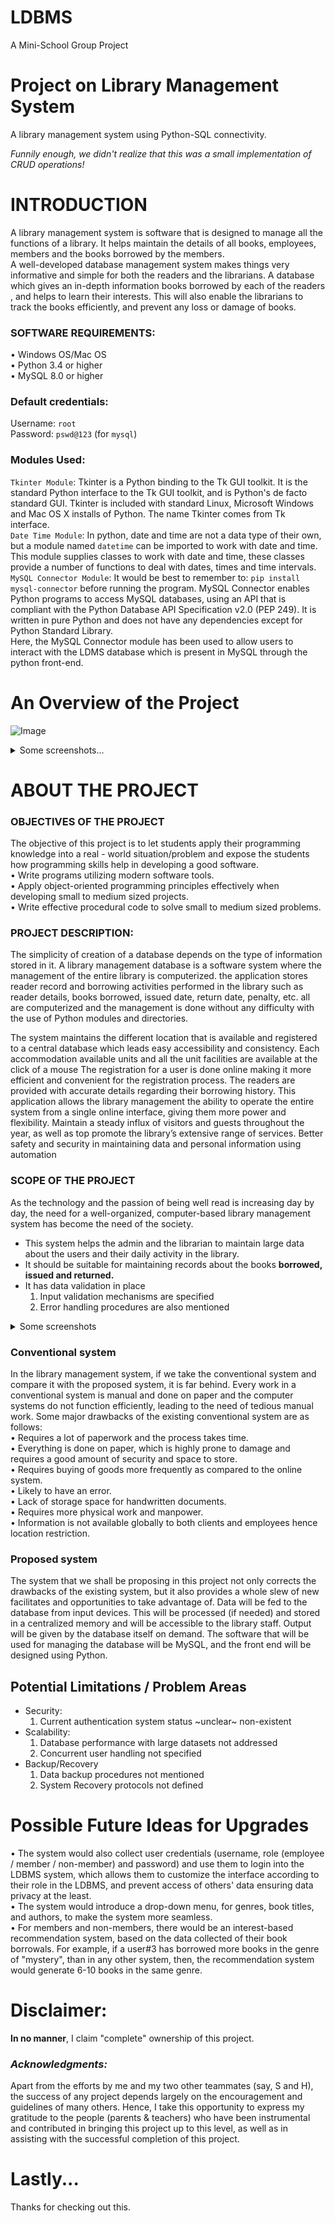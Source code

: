 <!DOCTYPE html>
# LDBMS
A Mini-School Group Project

# **Project on Library Management System**
A library management system using Python-SQL connectivity.

<i> Funnily enough, we didn't realize that this was a small implementation of CRUD operations!</i>

# **INTRODUCTION**
	
A library management system is software that is designed to manage all the functions of a library. It helps maintain the details of all books, employees, members and the books borrowed by the members.  
A well-developed database management system makes things very informative and simple for both the readers and the librarians.
A database which gives an in-depth information books borrowed by each of the readers , and helps to learn their interests. This will also enable the librarians to track the books efficiently, and prevent any loss or damage of books. 

### **SOFTWARE REQUIREMENTS:**

•	Windows OS/Mac OS <br>
•	Python 3.4 or higher <br>
•	MySQL 8.0 or higher <br>

### Default credentials:
Username: `root` <br>
Password: `pswd@123` (for `mysql`)


### **Modules Used:**

`Tkinter Module`: Tkinter is a Python binding to the Tk GUI toolkit. It is the standard Python interface to the Tk GUI toolkit, and is Python's de facto standard GUI. Tkinter is included with standard Linux, Microsoft Windows and Mac OS X installs of Python. The name Tkinter comes from Tk interface.
<br>
`Date Time Module`:  In python, date and time are not a data type of their own, but a module named `datetime` can be imported to work with date and time. This module supplies classes to work with date and time, these classes provide a number of functions to deal with dates, times and time intervals. 
<br>
`MySQL Connector Module`:  It would be best to remember to: `pip install mysql-connector` before running the program. MySQL Connector enables Python programs to access MySQL databases, using an API that is compliant with the Python Database API Specification v2.0 (PEP 249). It is written in pure Python and does not have any dependencies except for Python Standard Library.
<br>
Here, the MySQL Connector module has been used to allow users to interact with the LDMS database which is present in MySQL through the python front-end. 

# **An Overview of the Project**

![Image](https://github.com/flurry101/A_Library_Management_System/blob/main/images/358847851-b65db1cd-35d5-4a1c-8963-1058a3030095.png)

<details>
<summary> Some screenshots...</summary>
<br>

![Image](https://github.com/flurry101/Library-DBMS/blob/main/images/Picture2.png)
![Image](https://github.com/flurry101/Library-DBMS/blob/main/images/Picture3.png)
![Image](https://github.com/flurry101/Library-DBMS/blob/main/images/Picture4.png)
![Image](https://github.com/flurry101/Library-DBMS/blob/main/images/Picture5.png)
![Image](https://github.com/flurry101/Library-DBMS/blob/main/images/Picture6.png)
![Image](https://github.com/flurry101/Library-DBMS/blob/main/images/Picture8.png)
![Image](https://github.com/flurry101/Library-DBMS/blob/main/images/Picture9.png)
![Image](https://github.com/flurry101/Library-DBMS/blob/main/images/Picture10.png)
![Image](https://github.com/flurry101/Library-DBMS/blob/main/images/Picture11.png)
![Image](https://github.com/flurry101/Library-DBMS/blob/main/images/Picture12.png)
![Image](https://github.com/flurry101/Library-DBMS/blob/main/images/Picture13.png)
![Image](https://github.com/flurry101/Library-DBMS/blob/main/images/Picture14.png)
![Image](https://github.com/flurry101/Library-DBMS/blob/main/images/Picture15.png)
![Image](https://github.com/flurry101/Library-DBMS/blob/main/images/Picture16.png)
</details>


# ABOUT THE PROJECT

### **OBJECTIVES OF THE PROJECT**

The objective of this project is to let students apply their programming knowledge into a real - world situation/problem and expose the students how programming skills help in developing a good software.<br>
•	Write programs utilizing modern software tools. <br>
•	Apply object-oriented programming principles effectively when developing small to medium sized projects. <br>
•	Write effective procedural code to solve small to medium sized problems. <br>

### **PROJECT DESCRIPTION:**

The simplicity of creation of a database depends on the type of information stored in it. A library management database is a software system where the management of the entire library is computerized. the application stores reader record and borrowing activities performed in the library such as reader details, books borrowed, issued date, return date, penalty, etc. all are computerized and the management is done without any difficulty with the use of Python modules and directories. <br>

The system maintains the different location that is available and registered to a central database which leads easy accessibility and consistency.
Each accommodation available units and all the unit facilities are available at the click of a mouse
The registration for a user is done online making it more efficient and convenient for the registration process.
The readers are provided with accurate details regarding their borrowing history.
This application allows the library management the ability to operate the entire system from a single online interface, giving them more power and flexibility.
Maintain a steady influx of visitors and guests throughout the year, as well as top promote the library’s extensive range of services.
Better safety and security in maintaining data and personal information using automation

### **SCOPE OF THE PROJECT**

As the technology and the passion of being well read is increasing day by day, the need for a well-organized, computer-based library management system has become the need of the society. 
- This system helps the admin and the librarian to maintain large data about the users and their daily activity in the library.
- It should be suitable for maintaining records about the books **borrowed, issued and returned.** 
- It has data validation in place
  1) Input validation mechanisms are specified
  2) Error handling procedures are also mentioned 
<details>
<summary>Some screenshots</summary>
	
![Image](https://github.com/flurry101/Library-DBMS/blob/main/images/Picture17.png)
![Image](https://github.com/flurry101/Library-DBMS/blob/main/images/Picture18.png)
![Image](https://github.com/flurry101/Library-DBMS/blob/main/images/Picture19.png)
<br>
</details>

### **Conventional system**

In the library management system, if we take the conventional system and compare it with the proposed system, it is far behind. Every work in a conventional system is manual and done on paper and the computer systems do not function efficiently, leading to the need of tedious manual work. 
Some major drawbacks of the existing conventional system are as follows: <br>
•	Requires a lot of paperwork and the process takes time. <br>
•	Everything is done on paper, which is highly prone to damage and requires a good amount of security and space to store. <br>
•	Requires buying of goods more frequently as compared to the online system. <br>
•	Likely to have an error. <br>
•	Lack of storage space for handwritten documents. <br>
•	Requires more physical work and manpower. <br>
•	Information is not available globally to both clients and employees hence location restriction. <br>

### **Proposed system**

The system that we shall be proposing in this project not only corrects the drawbacks of the existing system, but it also provides a whole slew of new facilitates and opportunities to take advantage of. Data will be fed to the database from input devices. This will be processed (if needed) and stored in a centralized memory and will be accessible to the library staff. Output will be given by the database itself on demand. The software that will be used for managing the database will be MySQL, and the front end will be designed using Python. 


## Potential Limitations / Problem Areas
- Security:
  1) Current authentication system status ~unclear~ non-existent
- Scalability:
  1) Database performance with large datasets not addressed
  2) Concurrent user handling not specified
- Backup/Recovery
  1) Data backup procedures not mentioned
  2) System Recovery protocols not defined

# Possible Future Ideas for Upgrades
• The system would also collect user credentials (username, role (employee / member / non-member) and password) and use them to login into the LDBMS system, which allows them to customize the interface according to their role in the LDBMS, and prevent access of others' data ensuring data privacy at the least. <br>
• The system would introduce a drop-down menu, for genres, book titles, and authors, to make the system more seamless. <br>
• For members and non-members, there would be an interest-based recommendation system, based on the data collected of their book borrowals. For example, if a user#3 has borrowed more books in the genre of "mystery", than in any other system, then, the recommendation system would generate 6-10 books in the same genre.

# Disclaimer:
**In no manner**, I claim "complete" ownership of this project. 

### *Acknowledgments:*
Apart from the efforts by me and my two other teammates (say, S and H), the success of any project depends largely on the encouragement and guidelines of many others. 
Hence, I take this opportunity to express my gratitude to the people (parents & teachers) who have been instrumental and contributed in bringing this project up to this level, as well as in assisting with the successful completion of this project.

# Lastly...
Thanks for checking out this. 
